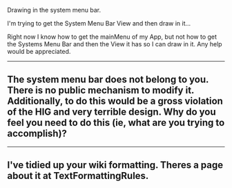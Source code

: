 
Drawing in the system menu bar.


I'm trying to get the System Menu Bar View and then draw in it... 

Right now I know how to get the mainMenu of my App, but not how to get the Systems Menu Bar and then the View it has so I can draw in it.  Any help would be appreciated.

----
The system menu bar does not belong to you. There is no public mechanism to modify it. Additionally, to do this would be a gross violation of the HIG and very terrible design. Why do you feel you need to do this (ie, what are you trying to accomplish)?
----

----
I've tidied up your wiki formatting. Theres a page about it at TextFormattingRules.
----
